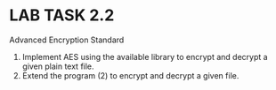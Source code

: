 # LAB TASK 2.2
Advanced Encryption Standard
1) Implement AES using the available library to encrypt and decrypt a given plain text file.
2) Extend the program (2) to encrypt and decrypt a given file.
